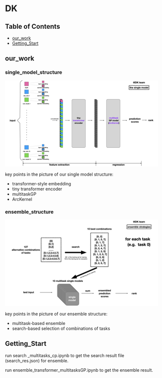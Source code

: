 # DK

## Table of Contents
- [our_work](#our_work)
- [Getting_Start](#Getting_Start)

## our_work

### single_model_structure

![alt single_model_structure](single_model_structure.jpeg)

key points in the picture of our single model structure:
- transformer-style embedding
- tiny transformer encoder
- multitaskGP
- ArcKernel

### ensemble_structure

![alt ensemble_structure](ensemble_structure.jpeg)

key points in the picture of our ensemble structure:
- multitask-based ensemble
- search-based selection of combinations of tasks


## Getting_Start

run search _multitasks_cp.ipynb to get the search result file (search_res.json) for ensemble.

run ensemble_transformer_multitasksGP.ipynb to get the ensemble result.
